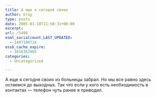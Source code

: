 ```yaml
---
title: А еще я сегодня своих
author: Gray
type: posts
date: 2005-01-18T11:50:31+00:00
excerpt:
url: /5490
esml_socialcount_LAST_UPDATED:
  - 1497108724
essb_cache_expire:
  - 1616362065
categories:
  - Uncategorized

---
```








А еще я сегодня своих из больницы забрал. Но мы все равно здесь остаемся до выходных. Так что если у кого есть необходимость в контактах &#8212; телефон чуть ранее я приводил.